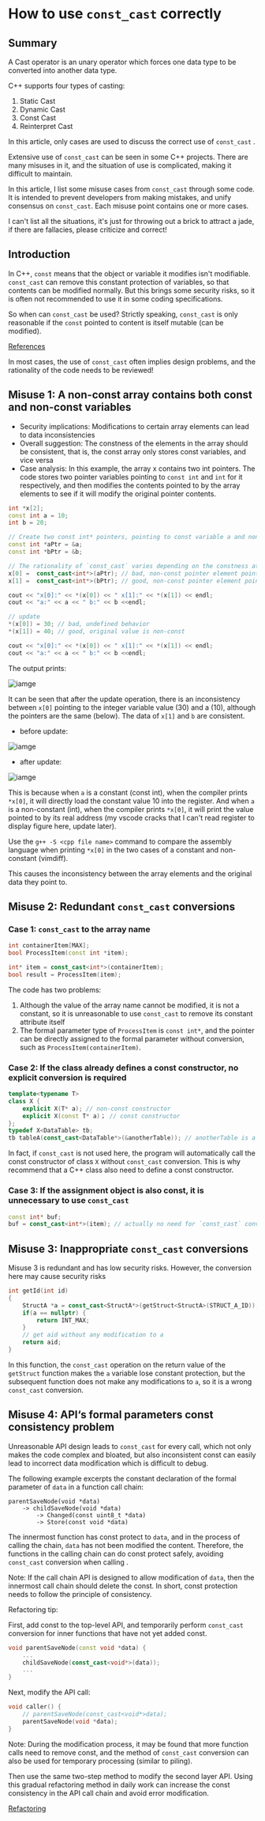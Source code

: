 # How to use `const_cast` correctly

## Summary

A Cast operator is an unary operator which forces one data type to be converted into another data type.

C++ supports four types of casting:

1. Static Cast
2. Dynamic Cast
3. Const Cast
4. Reinterpret Cast

In this article, only cases are used to discuss the correct use of `const_cast` .

Extensive use of `const_cast` can be seen in some C++ projects. There are many misuses in it, and the situation of use is complicated, making it difficult to maintain.

In this article, I list some misuse cases from `const_cast` through some code. It is intended to prevent developers from making mistakes, and unify consensus on `const_cast`. Each misuse point contains one or more cases.

I can't list all the situations, it's just for throwing out a brick to attract a jade, if there are fallacies, please criticize and correct!

## Introduction

In C++,  `const` means that the object or variable it modifies isn't modifiable. `const_cast` can remove this constant protection of variables, so that contents can be modified normally. But this brings some security risks, so it is often not recommended to use it in some coding specifications.

So when can `const_cast` be used? Strictly speaking, `const_cast` is only reasonable if the `const` pointed to content is itself mutable (can be modified).

[References](http://blog.aaronballman.com/2011/06/when-should-you-use-const_cast/)

In most cases, the use of `const_cast` often implies design problems, and the rationality of the code needs to be reviewed!

## Misuse 1: A non-const array contains both const and non-const variables

* Security implications: Modifications to certain array elements can lead to data inconsistencies
* Overall suggestion: The constness of the elements in the array should be consistent, that is, the const array only stores const variables, and vice versa
* Case analysis: In this example, the array x contains two int pointers. The code stores two pointer variables pointing to `const int` and `int` for it respectively, and then modifies the contents pointed to by the array elements to see if it will modify the original pointer contents.

```cpp
int *x[2];
const int a = 10;
int b = 20;

// Create two const int* pointers, pointing to const variable a and non-const variable b respectively
const int *aPtr = &a;
const int *bPtr = &b;

// The rationality of `const_cast` varies depending on the constness attribute of the original pointed-to object
x[0] =  const_cast<int*>(aPtr); // bad, non-const pointer element points to a const variable
x[1] =  const_cast<int*>(bPtr); // good, non-const pointer element points to a non-const variable

cout << "x[0]:" << *(x[0]) << " x[1]:" << *(x[1]) << endl;
cout << "a:" << a << " b:" << b <<endl;

// update
*(x[0]) = 30; // bad, undefined behavior
*(x[1]) = 40; // good, original value is non-const

cout << "x[0]:" << *(x[0]) << " x[1]:" << *(x[1]) << endl;
cout << "a:" << a << " b:" << b <<endl;
```

The output prints:

![iamge](https://github.com/ryan4waters/cppsaga/blob/main/casting/figures/misuse1.png)

It can be seen that after the update operation, there is an inconsistency between `x[0]` pointing to the integer variable value (30) and a (10), although the pointers are the same (below). The data of `x[1]` and `b` are consistent.

* before update: 

![iamge](https://github.com/ryan4waters/cppsaga/blob/main/casting/figures/before_update.png)

* after update:

![iamge](https://github.com/ryan4waters/cppsaga/blob/main/casting/figures/after_update.png)

This is because when `a` is a constant (const int), when the compiler prints `*x[0]`, it will directly load the constant value 10 into the register. And when `a` is a non-constant (int), when the compiler prints `*x[0]`, it will print the value pointed to by its real address (my vscode cracks that I can't read register to display figure here, update later).

Use the `g++ -S <cpp file name>` command to compare the assembly language when printing `*x[0]` in the two cases of a constant and non-constant (vimdiff).

This causes the inconsistency between the array elements and the original data they point to.

## Misuse 2: Redundant `const_cast` conversions

### Case 1: `const_cast` to the array name

```cpp
int containerItem[MAX];
bool ProcessItem(const int *item);

int* item = const_cast<int*>(containerItem);
bool result = ProcessItem(item);
```

The code has two problems:

1. Although the value of the array name cannot be modified, it is not a constant, so it is unreasonable to use `const_cast` to remove its constant attribute itself
2. The formal parameter type of `ProcessItem` is `const int*`, and the pointer can be directly assigned to the formal parameter without conversion, such as `ProcessItem(containerItem)`.

### Case 2: If the class already defines a const constructor, no explicit conversion is required

```cpp
template<typename T>
class X {
	explicit X(T* a); // non-const constructor
	explicit X(const T* a)； // const constructor
};
typedef X<DataTable> tb;
tb tableA(const_cast<DataTable*>(&anotherTable)); // anotherTable is a constant, call the non-const constructor of class X here
```

In fact, if `const_cast` is not used here, the program will automatically call the const constructor of class `X` without `const_cast` conversion. This is why recommend that a C++ class also need to define a const constructor.

### Case 3: If the assignment object is also const, it is unnecessary to use `const_cast`

```cpp
const int* buf;
buf = const_cast<int*>(item); // actually no need for `const_cast` conversion
```

## Misuse 3: Inappropriate `const_cast` conversions

Misuse 3 is redundant and has low security risks. However, the conversion here may cause security risks

```cpp
int getId(int id)
{
	StructA *a = const_cast<StructA*>(getStruct<StructA>(STRUCT_A_ID)); // The return value of the getStruct function is `const Struct*`
	if(a == nullptr) {
		return INT_MAX;
	}
	// get aid without any modification to a
	return aid;
}
```

In this function, the `const_cast` operation on the return value of the `getStruct` function makes the `a` variable lose constant protection, but the subsequent function does not make any modifications to `a`, so it is a wrong `const_cast` conversion.

## Misuse 4: API‘s formal parameters const consistency problem

Unreasonable API design leads to `const_cast` for every call, which not only makes the code complex and bloated, but also inconsistent const can easily lead to incorrect data modification which is difficult to debug.

The following example excerpts the constant declaration of the formal parameter of `data` in a function call chain:

```
parentSaveNode(void *data)
	-> childSaveNode(void *data)
		-> Changed(const uint8_t *data)
		-> Store(const void *data)
```

The innermost function has const protect to `data`, and in the process of calling the chain, `data` has not been modified the content. Therefore, the functions in the calling chain can do const protect safely, avoiding `const_cast` conversion when calling .

Note: If the call chain API is designed to allow modification of `data`, then the innermost call chain should delete the const. In short, const protection needs to follow the principle of consistency.

Refactoring  tip:

First, add const to the top-level API, and temporarily perform `const_cast` conversion for inner functions that have not yet added const.

```cpp
void parentSaveNode(const void *data) {
	...
	childSaveNode(const_cast<void*>(data));
	...
}
```

Next, modify the API call:

```cpp
void caller() {
	// parentSaveNode(const_cast<void*>data);
	parentSaveNode(void *data);
}
```

Note: During the modification process, it may be found that more function calls need to remove const, and the method of `const_cast` conversion can also be used for temporary processing (similar to piling).

Then use the same two-step method to modify the second layer API. Using this gradual refactoring method in daily work can increase the const consistency in the API call chain and avoid error modification.

[Refactoring](https://martinfowler.com/books/refactoring.html)